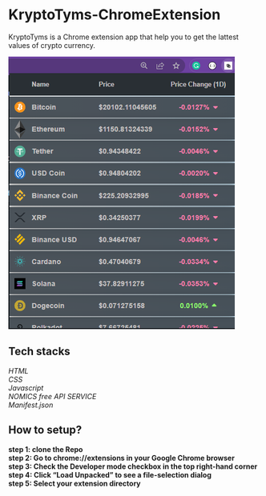 # KryptoTyms-ChromeExtension
KryptoTyms is a Chrome extension app that help you to get the lattest values of crypto currency.


![alt text](https://github.com/ENIGMA-exe/KryptoTyms-ChromeExtension/blob/main/Screenshot%20(42).png?raw=true)

## Tech stacks
*HTML* <br/>
*CSS* <br/>
*Javascript* <br/>
*NOMICS free API SERVICE* <br/>
*Manifest.json* <br/>

## How to setup? <br/>

**step 1: clone the Repo** <br/>
**step 2: Go to chrome://extensions in your Google Chrome browser** <br/>
**step 3: Check the Developer mode checkbox in the top right-hand corner** <br/>
**step 4: Click “Load Unpacked” to see a file-selection dialog** <br/>
**step 5: Select your extension directory** <br/>

